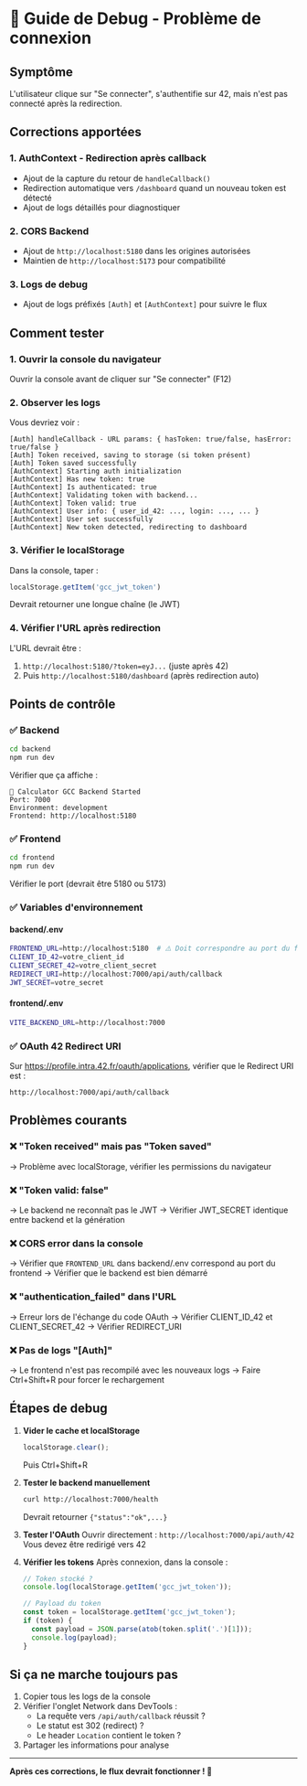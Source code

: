 # 🐛 Guide de Debug - Problème de connexion

## Symptôme
L'utilisateur clique sur "Se connecter", s'authentifie sur 42, mais n'est pas connecté après la redirection.

## Corrections apportées

### 1. AuthContext - Redirection après callback
- Ajout de la capture du retour de `handleCallback()` 
- Redirection automatique vers `/dashboard` quand un nouveau token est détecté
- Ajout de logs détaillés pour diagnostiquer

### 2. CORS Backend
- Ajout de `http://localhost:5180` dans les origines autorisées
- Maintien de `http://localhost:5173` pour compatibilité

### 3. Logs de debug
- Ajout de logs préfixés `[Auth]` et `[AuthContext]` pour suivre le flux

## Comment tester

### 1. Ouvrir la console du navigateur
Ouvrir la console avant de cliquer sur "Se connecter" (F12)

### 2. Observer les logs
Vous devriez voir :
```
[Auth] handleCallback - URL params: { hasToken: true/false, hasError: true/false }
[Auth] Token received, saving to storage (si token présent)
[Auth] Token saved successfully
[AuthContext] Starting auth initialization
[AuthContext] Has new token: true
[AuthContext] Is authenticated: true
[AuthContext] Validating token with backend...
[AuthContext] Token valid: true
[AuthContext] User info: { user_id_42: ..., login: ..., ... }
[AuthContext] User set successfully
[AuthContext] New token detected, redirecting to dashboard
```

### 3. Vérifier le localStorage
Dans la console, taper :
```javascript
localStorage.getItem('gcc_jwt_token')
```
Devrait retourner une longue chaîne (le JWT)

### 4. Vérifier l'URL après redirection
L'URL devrait être :
1. `http://localhost:5180/?token=eyJ...` (juste après 42)
2. Puis `http://localhost:5180/dashboard` (après redirection auto)

## Points de contrôle

### ✅ Backend
```bash
cd backend
npm run dev
```
Vérifier que ça affiche :
```
🚀 Calculator GCC Backend Started
Port: 7000
Environment: development
Frontend: http://localhost:5180
```

### ✅ Frontend
```bash
cd frontend
npm run dev
```
Vérifier le port (devrait être 5180 ou 5173)

### ✅ Variables d'environnement

#### backend/.env
```bash
FRONTEND_URL=http://localhost:5180  # ⚠️ Doit correspondre au port du frontend
CLIENT_ID_42=votre_client_id
CLIENT_SECRET_42=votre_client_secret
REDIRECT_URI=http://localhost:7000/api/auth/callback
JWT_SECRET=votre_secret
```

#### frontend/.env
```bash
VITE_BACKEND_URL=http://localhost:7000
```

### ✅ OAuth 42 Redirect URI
Sur https://profile.intra.42.fr/oauth/applications, vérifier que le Redirect URI est :
```
http://localhost:7000/api/auth/callback
```

## Problèmes courants

### ❌ "Token received" mais pas "Token saved"
→ Problème avec localStorage, vérifier les permissions du navigateur

### ❌ "Token valid: false"
→ Le backend ne reconnaît pas le JWT
→ Vérifier JWT_SECRET identique entre backend et la génération

### ❌ CORS error dans la console
→ Vérifier que `FRONTEND_URL` dans backend/.env correspond au port du frontend
→ Vérifier que le backend est bien démarré

### ❌ "authentication_failed" dans l'URL
→ Erreur lors de l'échange du code OAuth
→ Vérifier CLIENT_ID_42 et CLIENT_SECRET_42
→ Vérifier REDIRECT_URI

### ❌ Pas de logs "[Auth]"
→ Le frontend n'est pas recompilé avec les nouveaux logs
→ Faire Ctrl+Shift+R pour forcer le rechargement

## Étapes de debug

1. **Vider le cache et localStorage**
   ```javascript
   localStorage.clear();
   ```
   Puis Ctrl+Shift+R

2. **Tester le backend manuellement**
   ```bash
   curl http://localhost:7000/health
   ```
   Devrait retourner `{"status":"ok",...}`

3. **Tester l'OAuth**
   Ouvrir directement : `http://localhost:7000/api/auth/42`
   Vous devez être redirigé vers 42

4. **Vérifier les tokens**
   Après connexion, dans la console :
   ```javascript
   // Token stocké ?
   console.log(localStorage.getItem('gcc_jwt_token'));
   
   // Payload du token
   const token = localStorage.getItem('gcc_jwt_token');
   if (token) {
     const payload = JSON.parse(atob(token.split('.')[1]));
     console.log(payload);
   }
   ```

## Si ça ne marche toujours pas

1. Copier tous les logs de la console
2. Vérifier l'onglet Network dans DevTools :
   - La requête vers `/api/auth/callback` réussit ?
   - Le statut est 302 (redirect) ?
   - Le header `Location` contient le token ?
3. Partager les informations pour analyse

---

**Après ces corrections, le flux devrait fonctionner ! 🎯**
